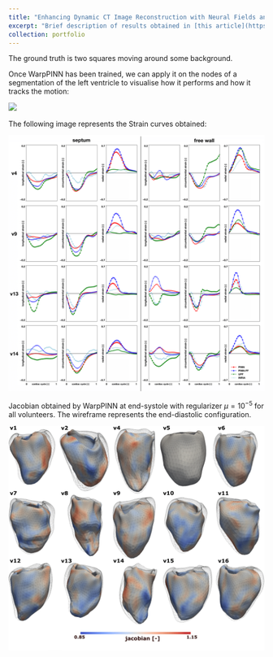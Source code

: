```yaml
---
title: "Enhancing Dynamic CT Image Reconstruction with Neural Fields and Motion Models"
excerpt: "Brief description of results obtained in [this article](https://arxiv.org/abs/2406.01299v1)"
collection: portfolio
---
```


The ground truth is two squares moving around some background. 

Once WarpPINN has been trained, we can apply it on the nodes of a segmentation of the left ventricle to visualise how it performs and how it tracks the motion: 

<image src="/images/two_squares.gif" /> 

The following image represents the Strain curves obtained:

![Alt text](/images/strain_curves-1.png)

Jacobian obtained by WarpPINN at end-systole with regularizer $\mu=10^{-5}$ for all volunteers. The wireframe represents the end-diastolic configuration.

![Alt text](/images/jacobian1e-05-1.png)
